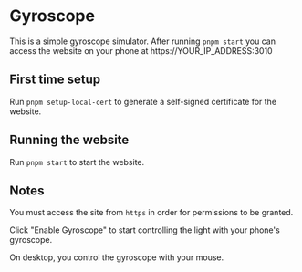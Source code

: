 # Gyroscope
This is a simple gyroscope simulator. After running `pnpm start` you can access the website on your phone at https://YOUR_IP_ADDRESS:3010

## First time setup
Run `pnpm setup-local-cert` to generate a self-signed certificate for the website.

## Running the website
Run `pnpm start` to start the website.

## Notes
You must access the site from `https` in order for permissions to be granted.

Click "Enable Gyroscope" to start controlling the light with your phone's gyroscope.

On desktop, you control the gyroscope with your mouse.